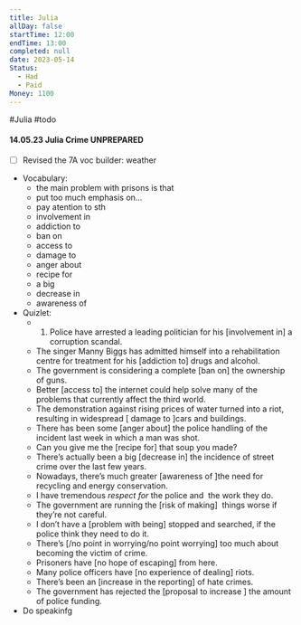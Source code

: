 ```yaml
---
title: Julia
allDay: false
startTime: 12:00
endTime: 13:00
completed: null
date: 2023-05-14
Status:
  - Had
  - Paid
Money: 1100
---
```

#Julia
#todo 
#### 14.05.23 Julia Crime UNPREPARED
- [ ] Revised the 7A voc builder: weather

- Vocabulary: 
	- the main problem with prisons is that
	- put too much emphasis on...
	- pay atention to sth
	- involvement in
	- addiction to
	- ban on
	- access to
	- damage to
	- anger about
	- recipe for 
	- a big 
	- decrease in
	- awareness of
- Quizlet:
	- 1. Police have arrested a leading politician for his [involvement in] a corruption scandal. 
	- The singer Manny Biggs has admitted himself into a rehabilitation centre for treatment for his [addiction to] drugs and alcohol. 
	- The government is considering a complete [ban on] the ownership of guns. 
	- Better [access to] the internet could help solve many of the problems that currently affect the third world. 
	- The demonstration against rising prices of water turned into a riot, resulting in widespread [ damage to ]cars and buildings. 
	- There has been some [anger about] the police handling of the incident last week in which a man was shot. 
	- Can you give me the [recipe for] that soup you made? 
	- There’s actually been a big [decrease in] the incidence of street crime over the last few years. 
	- Nowadays, there’s much greater [awareness of ]the need for recycling and energy conservation. 
	- I have tremendous _respect for_ the police and  the work they do.
	- The government are running the [risk of making]  things worse if they’re not careful.
	- I don’t have a [problem with being] stopped and searched, if the police think they need to do it. 
	- There’s [/no point in worrying/no point worrying] too much about becoming the victim of crime.
	- Prisoners have [no hope of escaping] from here. 
	- Many police officers have [no experience of dealing] riots. 
	- There’s been an [increase in the reporting] of hate crimes. 
	- The government has rejected the [proposal to increase ] the amount of police funding.  
- Do speakinfg
